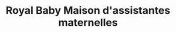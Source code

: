 ---
title: "Royal Baby Maison d'assistantes maternelles"
url: /boulogne-sur-mer/royal-baby-maison-dassistantes-maternelles/
shop: Leerstehend
---
